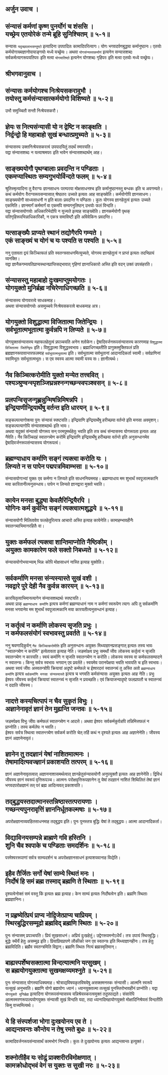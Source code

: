 ## अर्जुन उवाच ।
## संन्यासं कर्मणां कृष्ण पुनर्योगं च शंससि । <br> यच्छ्रेय एतयोरेकं तन्मे ब्रूहि सुनिश्चितम् ॥ ५-१॥
सन्यासः `यदृच्छालाभसन्तुष्टो` इत्यादिना उपपादितः कामादिपरित्यागः। योगः भगवदर्पणबुद्ध्या कर्मानुष्ठानः। एतयोः कर्मयोगाख्यज्ञानोपायाङ्गयोः मध्ये यच्छ्रेयः। अथवा `योगसंन्यस्तकर्माणं` इत्यनेन सन्यासशब्दः सर्वकर्मत्यागरूपयतिपरः इति मत्वा `योगमातिष्ठो` इत्यनेन योगशब्दः गृहिपरः इति मत्वा एतयोः मध्ये यच्छ्रेयः।
## श्रीभगवानुवाच ।
## संन्यासः कर्मयोगश्च निःश्रेयसकरावुभौ । <br> तयोस्तु कर्मसंन्यासात्कर्मयोगो विशिष्यते ॥ ५-२॥
उभौ समुच्चितौ सन्तौ निःश्रेयसकरौ। 
## ज्ञेयः स नित्यसंन्यासी यो न द्वेष्टि न काङ्क्षति । <br> निर्द्वन्द्वो हि महाबाहो सुखं बन्धात्प्रमुच्यते ॥ ५-३॥
संन्यासस्य उक्तनिःश्रेयसकरत्वं उपपादयितुं तदर्थं स्मारयति।   
यद्वा संन्यासशब्दः न यत्याश्रमपरः इति भावेन संन्यासशब्दार्थम् आह।
## साङ्ख्ययोगौ पृथग्बालाः प्रवदन्ति न पण्डिताः । <br> एकमप्यास्थितः सम्यगुभयोर्विन्दते फलम् ॥ ५-४॥
श्रुतिस्मृत्यादिना तु वैराग्यः ज्ञानसाधनः परम्परया मोक्षसाधनश्च इति कर्मानुष्ठानस्तु बन्धकः इति च अवगम्यते। कथं कर्मयोगः वैराग्यरूपसन्यासात् श्रेष्ठतरः उच्यते इत्यतः आह साङ्ख्येति। कर्मयोगोपि ज्ञानसाधनः। साङ्ख्ययोगौ साध्यसाधनौ न इति बालाः प्रवदन्ति न पण्डिताः। कुतः योगस्य ज्ञानहेतुत्वं इत्यतः उच्यते एकमिति। ज्ञानमार्गं कर्ममार्गं वा एकमपि सम्यगनुतिष्ठन् उभयोः फलं विन्दति।   
यद्वा संन्यासयोगयोः अधिकारिभेदोपि न युज्यते इत्याह साङ्ख्येति। ज्ञानकर्मयोगौ पृथक् यतिगृहिरूपभिन्नाधिकारिकौ, न एकत्र समाविष्टौ इति अविवेकिनः प्रवदन्ति। 
## यत्साङ्ख्यैः प्राप्यते स्थानं तद्योगैरपि गम्यते । <br> एकं साङ्ख्यं च योगं च यः पश्यति स पश्यति ॥ ५-५॥
ननु एतावता द्वयं किञ्चित्फलं प्रति स्वतन्त्रसाधनमित्युच्यते, योगस्य ज्ञानहेतुत्वं न प्राप्तं इत्यतः तदभिप्रायं व्यनक्ति।   
यद्वा ज्ञानैकगम्ययतिप्राप्यस्थानप्राप्तिसद्भावात् गृहिणां ज्ञानाधिकारो अस्ति इति वदन् उक्तं उपसंहरति। 
## संन्यासस्तु महाबाहो दुःखमाप्तुमयोगतः । <br> योगयुक्तो मुनिर्ब्रह्म नचिरेणाधिगच्छति ॥ ५-६॥
संन्यासस्य योगावरत्वे साधकमाह।  
अथवा संन्यासयोगयोः असमुच्चये निःश्रेयसकरत्वे बाधकमाह अत्र। 
## योगयुक्तो विशुद्धात्मा विजितात्मा जितेन्द्रियः । <br> सर्वभूतात्मभूतात्मा कुर्वन्नपि न लिप्यते ॥ ५-७॥
योगयुक्तसंन्यासस्य महाफलहेतुत्वं प्रपञ्चयति अनेन श्लोकेन। द्वेषादिवर्जनरूपसंन्यासस्य कारणमाह `विशुद्धात्मा विजितात्मा जितेन्द्रियः` इति। विशुद्धात्मा विशुद्धस्वभावः। ब्रह्माधिगच्छतीति प्रागुक्तमुक्तिफलं प्रति ब्रह्मज्ञानरूपावान्तरफलमाह `सर्वभूतात्मभूतात्मा` इति। सर्वभूतात्मा सर्वभूतानां आदानादिकर्ता स्वामी। सर्वप्राणिनां स्वामिभूतः सर्वभूतात्मभूतः। स एव स्वस्य आत्मा स्वामी यस्य सः। ज्ञानीत्यर्थः।  
## नैव किञ्चित्करोमीति युक्तो मन्येत तत्त्ववित् । <br> पश्यञ्श्रुण्वन्स्पृशञ्जिघ्रन्नश्नन्गच्छन्स्वपञ्श्वसन् ॥ ५-८॥
## प्रलपन्विसृजन्गृह्णन्नुन्मिषन्निमिषन्नपि । <br> इन्द्रियाणीन्द्रियार्थेषु वर्तन्त इति धारयन् ॥ ५-९॥
सङ्कल्पत्यागोक्त्या पुनः संन्यासं स्पष्टयति। इन्द्रियाणि इन्द्रियार्थेषु हरीच्छया वर्तन्ते इति मनसा अवमृशन्। सङ्कल्पत्यागोपि संन्यासशब्दार्थः इति भावः।   
अथवा यदुक्तं संन्यासो योगरूप सन् परमपुमर्थहेतुः भवति इति तत्र कथं संन्यासस्य योगरूपता इत्यतः आह नैवेति। नैव किञ्चिदहं स्वातन्त्र्येण करोमि इन्द्रियाणि इन्द्रियार्थेषु हरीच्छया वर्तन्ते इति अनुसन्धानमेव द्वेषादिवर्जनरूपसंन्यासस्य योगरूपत्वं। 
## ब्रह्मण्याधाय कर्माणि सङ्गं त्यक्त्वा करोति यः । <br> लिप्यते न स पापेन पद्मपत्रमिवाम्भसा ॥ ५-१०॥
संन्यासयोगाभ्यां युक्तः एव कर्मणा न लिप्यते इति साधननियममाह। ब्रह्मण्याधाय मम शुभार्थं स्वपूजात्मकानि मया कारितानीत्यनुसन्धाय। पापेन न लिप्यते ज्ञानद्वारा मुक्तो भवति। 
## कायेन मनसा बुद्ध्या केवलैरिन्द्रियैरपि । <br> योगिनः कर्म कुर्वन्ति सङ्गं त्यक्त्वात्मशुद्धये ॥ ५-११॥
संन्यासयोगौ मिलितावेव फलहेतुरित्यत्र आचारो अस्ति इत्याह कायेनेति। कामाहम्भावहीनैः स्वातन्त्र्याभिमानरहितैः वा।  
## युक्तः कर्मफलं त्यक्त्वा शान्तिमाप्नोति नैष्ठिकीम् । <br> अयुक्तः कामकारेण फले सक्तो निबध्यते ॥ ५-१२॥
संन्यासयोगोभयाभ्याम् भिन्नः कोपि मोक्षसाधनं नास्ति इत्याह युक्तेति। 
## सर्वकर्माणि मनसा संन्यस्यास्ते सुखं वशी । <br> नवद्वारे पुरे देही नैव कुर्वन्न कारयन् ॥ ५-१३॥
कारयितृत्वाभिमानत्यागेन संन्यासशब्दार्थः स्पष्टयति।  
अथवा प्राक् `ब्रह्मण्याधाय कर्माणि` इत्यत्र कर्मणां ब्रह्मण्याधानं नाम न कर्मणां स्वरूपेण त्यागः अपि तु सर्वकर्माणि मनसा भगवानेव मम शुभार्थं स्वपूजात्मकानि मया कारयतीत्यनुसन्धानं इत्याह।
## न कर्तृत्वं न कर्माणि लोकस्य सृजति प्रभुः । <br> न कर्मफलसंयोगं स्वभावस्तु प्रवर्तते ॥ ५-१४॥
ननु श्रवणादिकुर्वन् `नैव किञ्चित्करोमीति` इति अनुसन्धानः अयुक्तः मिथ्याज्ञानप्रसङ्गात् इत्यतः तस्य भावः "स्वातन्त्र्येण न करोमि" इत्येतावता इत्याह नेति। जडमपेक्ष्य प्रभुः समर्थो जीवः लोकस्य कर्तृत्वं न सृजति स्वातन्त्र्येण न कारयति। स्वयं कर्माणि न सृजति स्वातन्त्र्येण न करोति। लोकस्य स्वस्य वा कर्मफलसम्पादने न स्वातन्त्रः। किन्तु सर्वत्र स्वभावः भगवान् एव प्रवर्तते। स्वयमेव परानपेक्षया भवति भावयति च इति स्वभावः। 
अथवा स्वयं जीवः अस्वतन्त्रोपि क्रियायां अदृष्टे कर्मफले च ईश्वरदत्तं स्वातन्त्र्यं तु अस्ति अतो `ब्रह्मण्याधाय कर्माणि` इत्यत्र `सर्वकर्माणि मनसा संन्यस्यास्ते` इत्यत्र च भगवति कर्मसंन्यासः अयुक्तः इत्यतः आह नेति। प्रभुः ईश्वरः जीवस्य कर्तृत्वं क्रियायां स्वातन्त्र्यं न सृजति न प्रयच्छति। एवं क्रियाजन्यादृष्टे फलप्रापतौ च स्वातन्त्र्यं न ददाति जीवस्य। 
## नादत्ते कस्यचित्पापं न चैव सुकृतं विभुः । <br> अज्ञानेनावृतं ज्ञानं तेन मुह्यन्ति जन्तवः ॥ ५-१५॥
जडमपेक्ष्य विभुः जीवः कर्मफलं स्वातन्त्र्येण न आदत्ते। अथवा ईश्वरः सर्वकर्मकुर्वन्नपि तन्निमित्तफलं न प्राप्नोति। तस्य कर्मलेपः न भवति।   
ईश्वरः सर्वत्र स्थित्वा स्वातन्त्त्र्येण सर्वकर्म करोति चेत् तर्हि कथं न दृश्यते इत्यतः आह अज्ञानेनेति। जीवस्य ज्ञानं अज्ञानेनावृतं।
## ज्ञानेन तु तदज्ञानं येषां नाशितमात्मनः । <br> तेषामादित्यवज्ज्ञानं प्रकाशयति तत्परम् ॥ ५-१६॥
ज्ञानं अज्ञानेनावृतत्वात् अज्ञाननाशासमर्थत्वात् ज्ञानहेतुसंन्यासयोगौ अनुपयुक्तौ इत्यतः आह ज्ञानेनेति। द्विविधं जीवस्य ज्ञानं स्वरूपं वृत्तिरूपञ्च। आत्मनः परोक्षवृत्तिरूपज्ञानेन तु येषां तदज्ञानं नाशितं शिथिलितं तेषां ज्ञानं भगवदपरोक्षज्ञानं तत् परं ब्रह्म आदित्यवत् प्रकाशयति। 
## तद्बुद्धयस्तदात्मानस्तन्निष्ठास्तत्परायणाः ।<br> गच्छन्त्यपुनरावृत्तिं ज्ञाननिर्धूतकल्मषाः ॥ ५-१७॥
अपरोक्षज्ञानाव्यवहितसाधनमाह तद्बुद्धय इति। पुनः पुनस्तत्र बुद्धिः येषां ते तद्बुद्धयः। आत्मा आदानादिकर्ता। 
## विद्याविनयसम्पन्ने ब्राह्मणे गवि हस्तिनि ।<br> शुनि चैव श्वपाके च पण्डिताः समदर्शिनः ॥ ५-१८॥
परमेश्वररूपाणां सर्वत्र साम्यदर्शनं च अपरोक्षज्ञानसाधनं इत्याशयवानाह विद्येति। 
## इहैव तैर्जितः सर्गो येषां साम्ये स्थितं मनः ।<br> निर्दोषं हि समं ब्रह्म तस्माद् ब्रह्मणि ते स्थिताः ॥ ५-१९॥
दृश्यत्वेनोक्तं समं वस्तु किं इत्यतः ब्रह्म इत्याह। केन साम्यं इत्यतः निर्दोषत्वेन इति। ब्रह्मणि स्थिताः ब्रह्मज्ञानिनः। 
## न प्रहृष्येत्प्रियं प्राप्य नोद्विजेत्प्राप्य चाप्रियम् ।<br> स्थिरबुद्धिरसम्मूढो ब्रह्मविद् ब्रह्मणि स्थितः ॥ ५-२०॥
पुनः संन्यासम् प्रपञ्चयति। प्रियं सुखसाधनं। अप्रियं दुःखहेतुं। उद्वेगरूपमनोऽधैर्यं। तत्र उपायं स्थिरबुद्धिः। बुद्धेः स्थैर्ये हेतुः असम्मूढ इति। प्रियाप्रियप्रापणे लौकीको जन एव स्वतन्त्रः इति मिथ्याज्ञानहीनः। तत्र हेतुः ब्रह्मविदिति। ब्रह्मैव स्वतन्त्रमिति विद्वान्। ब्रह्मणि स्थितः नित्यं ब्रह्मस्मृतिमान्। 
## बाह्यस्पर्शेष्वसक्तात्मा विन्दत्यात्मनि यत्सुखम् ।<br> स ब्रह्मयोगयुक्तात्मा सुखमक्षय्यमश्नुते ॥ ५-२१॥
पुनः संन्यासात् योगस्याधिक्यमाह। श्रोत्राद्यविषयकृतविषयेषु असक्तमनस्कः संन्यासी। आत्मनि स्वरूपे यत्सुखं अनुभवति। ब्रह्मणि योगो ब्रह्मयोगः ध्यानं। ध्यानयुक्तात्मा तत्सुखं पुनस्तिरोभावहीनं प्राप्नोति।
यद्वा `योगयुक्तो मुनिर्ब्रह्म` इत्यादिना योगरूपसंन्यासस्य यन्निश्रेयस्करत्वमुक्तं तदुपपाद्यते। संसारेपि आत्मस्मरणरूपाल्पयोगयुक्तः संन्यासी सुखं विन्दति यदा, तदा ध्यानादिमहायोगयुक्तो मोक्षादिनिश्रेयसं विन्दतीति किमु वाच्यमित्यर्थः। 
## ये हि संस्पर्शजा भोगा दुःखयोनय एव ते ।<br> आद्यन्तवन्तः कौन्तेय न तेषु रमते बुधः ॥ ५-२२॥
कामादिवर्जनरूपसंन्यासार्थं कामभोगं निन्दति। कुतः ते दुःखयोनयः इत्यतः आद्यन्तवन्तः इत्युक्तं। 
## शक्नोतीहैव यः सोढुं प्राक्शरीरविमोक्षणात् ।<br> कामक्रोधोद्भवं वेगं स युक्तः स सुखी नरः ॥ ५-२३॥
